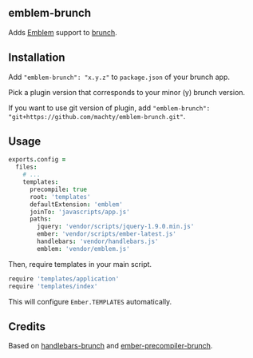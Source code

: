 ## emblem-brunch

Adds [Emblem](http://emblemjs.com/) support to [brunch](http://brunch.io).

## Installation

Add `"emblem-brunch": "x.y.z"` to `package.json` of your brunch app.

Pick a plugin version that corresponds to your minor (y) brunch version.

If you want to use git version of plugin, add
`"emblem-brunch": "git+https://github.com/machty/emblem-brunch.git"`.

## Usage

```coffeescript
exports.config =
  files:
    # ...
    templates:
      precompile: true
      root: 'templates'
      defaultExtension: 'emblem'
      joinTo: 'javascripts/app.js'
      paths:
        jquery: 'vendor/scripts/jquery-1.9.0.min.js'
        ember: 'vendor/scripts/ember-latest.js'
        handlebars: 'vendor/handlebars.js'
        emblem: 'vendor/emblem.js'
```

Then, require templates in your main script.

```coffeescript
require 'templates/application'
require 'templates/index'
```

This will configure `Ember.TEMPLATES` automatically.

## Credits

Based on [handlebars-brunch](https://github.com/brunch/handlebars-brunch) and
[ember-precompiler-brunch](https://github.com/chrixian/ember-precompiler-brunch).
